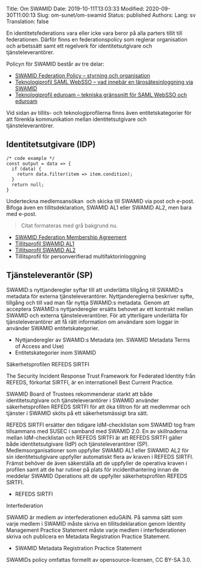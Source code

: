 Title: Om SWAMID
Date: 2019-10-11T13:03:33
Modified: 2020-09-30T11:00:13
Slug: om-sunet/om-swamid
Status: published
Authors: 
Lang: sv
Translation: false

En identitetsfederations vara eller icke vara beror på alla parters tillit till federationen. Därför finns en federationspolicy som reglerar organisation och arbetssätt samt ett regelverk för identitetsutgivare och tjänsteleverantörer.


Policyn för SWAMID består av tre delar:


* [SWAMID Federation Policy – styrning och organisation](/wp-content/uploads/2016/02/SWAMID-Federation-Policy-v2.1-FINAL.pdf)
* [Teknologiprofil SAML WebSSO – vad innebär en lärosätesinloggning via SWAMID](http://web-wp.sunet.se/swamid-saml-websso-technology-profile/)
* [Teknologiprofil eduroam – tekniska gränssnitt för SAML WebSSO och eduroam](http://web-wp.sunet.se/swamid-eduroam-technology-profile/)


Vid sidan av tillits- och teknologiprofilerna finns även entitetskategorier för att förenkla kommunikation mellan identitetsutgivare och tjänsteleverantörer.


Identitetsutgivare (IDP)
------------------------



```
/* code example */
const output = data => {
  if (data) {
    return data.filter(item => item.condition);
  }
  return null; 
}
```

Underteckna medlemsansökan  och skicka till SWAMID via post och e-post. Bifoga även en tillitsdeklaration, SWAMID AL1 eller SWAMID AL2, men bara med e-post.



> Citat formateras med grå bakgrund nu.
> 
> 


* [SWAMID Federation Membership Agreement](/wp-content/uploads/2015/12/swamid-membership-agreement2.1.pdf)
* [Tillitsprofil SWAMID AL1](http://web-wp.sunet.se/swamid-identity-assurance-level-1-profile/)
* [Tillitsprofil SWAMID AL2](http://web-wp.sunet.se/om-sunet/om-swamid/tillitsprofil-swamid-al2/)
* Tillitsprofil för personverifierad multifaktorinloggning


Tjänsteleverantör (SP)
----------------------


SWAMID:s nyttjanderegler syftar till att underlätta tillgång till SWAMID:s metadata för externa tjänsteleverantörer. Nyttjandereglerna beskriver syfte, tillgång och till vad man får nyttja SWAMID:s metadata. Genom att acceptera SWAMID:s nyttjanderegler ersätts behovet av ett kontrakt mellan SWAMID och externa tjänsteleverantörer. För att ytterligare underlätta för tjänsteleverantörer att få rätt information om användare som loggar in använder SWAMID entitetskategorier.


* Nyttjanderegler av SWAMID:s Metadata (en. SWAMID Metadata Terms of Access and Use)
* Entitetskategorier inom SWAMID


Säkerhetsprofilen REFEDS SIRTFI


The Security Incident Response Trust Framework for Federated Identity från REFEDS, förkortat SIRTFI, är en internationell Best Current Practice.


SWAMID Board of Trustees rekommenderar starkt att både identitetsutgivare och tjänsteleverantörer i SWAMID använder säkerhetsprofilen REFEDS SIRTFI för att öka tilltron för att medlemmar och tjänster i SWAMID sköts på ett säkerhetsmässigt bra sätt.


REFEDS SIRTFI ersätter den tidigare IdM-checklistan som SWAMID tog fram tillsammans med SUSEC i samband med SWAMID 2.0. En av skillnaderna mellan IdM-checklistan och REFEDS SIRTFI är att REFEDS SIRTFI gäller både identitetsutgivare (IdP) och tjänsteleverantörer (SP). Medlemsorganisationer som uppfyller SWAMID AL1 eller SWAMID AL2 för sin identitetsutgivare uppfyller automatiskt flera av kraven i REFEDS SIRTFI. Främst behöver de även säkerställa att de uppfyller de operativa kraven i profilen samt att de har rutiner på plats för incidenthantering innan de meddelar SWAMID Operations att de uppfyller säkerhetsprofilen REFEDS SIRTFI.


* REFEDS SIRTFI


Interfederation


SWAMID är medlem av interfederationen eduGAIN. På samma sätt som varje medlem i SWAMID måste skriva en tillitsdeklaration genom Identity Management Practice Statement måste varje medlem i interfederationen skriva och publicera en Metadata Registration Practice Statement.


* SWAMID Metadata Registration Practice Statement


SWAMIDs policy omfattas formellt av opensource-licensen, CC BY-SA 3.0.


